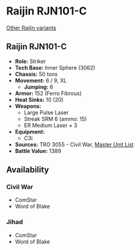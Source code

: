# Raijin RJN101-C

[Other Raijin variants](../raijin.md)

## Raijin RJN101-C
- **Role:** Striker
- **Tech Base:** Inner Sphere (3062)
- **Chassis:** 50 tons
- **Movement:** 6 / 9, XL
  - **Jumping:** 6
- **Armor:** 152 (Ferro Fibrous)
- **Heat Sinks:** 10 (20)
- **Weapons:**
  - Large Pulse Laser
  - Streak SRM 6 (ammo: 15)
  - ER Medium Laser × 3
- **Equipment:**
  - C3i
- **Sources:** TRO 3055 - Civil War, [Master Unit List](http://masterunitlist.info/Unit/Details/2627/raijin-rjn101-c)
- **Battle Value:** 1389

## Availability

### Civil War
- ComStar
- Word of Blake

### Jihad
- ComStar
- Word of Blake

